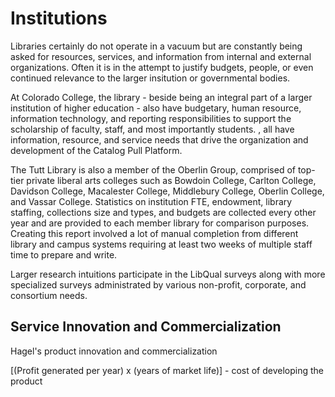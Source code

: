 # Institutions
Libraries certainly do not operate in a vacuum but are constantly being asked for resources, services, and information from internal and external organizations. Often it is in the attempt to justify budgets, people, or even continued relevance to the larger insitution or governmental bodies.

At Colorado College, the library - beside being an integral part of a larger institution of higher education - also have budgetary, human resource, information technology, and reporting responsibilities to support the scholarship of faculty, staff, and most importantly students. , all have information, resource, and service needs that drive the organization and development of the Catalog Pull Platform.

The Tutt Library is also a member of the Oberlin Group, comprised of top-tier private liberal arts colleges such as Bowdoin College, Carlton College, Davidson College, Macalester College, Middlebury College, Oberlin College, and Vassar College. Statistics on institution FTE, endowment, library staffing, collections size and types, and budgets are collected every other year and are provided to each member library for comparison purposes. Creating this report involved a lot of manual completion from different library and campus systems requiring at least two weeks of multiple staff time to prepare and write.

Larger research intuitions participate in the LibQual surveys along with more specialized surveys administrated by various non-profit, corporate, and consortium needs.

## Service Innovation and Commercialization

Hagel's product innovation and commercialization

[(Profit generated per year) x (years of market life)] - cost of developing the product
